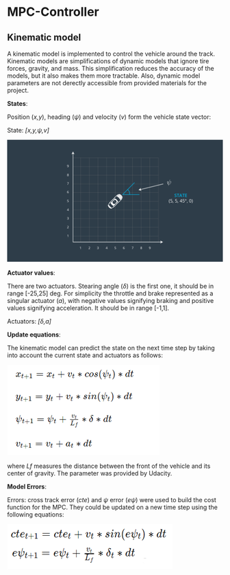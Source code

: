 # MPC-Controller

## Kinematic model

A kinematic model is implemented to control the vehicle around the track. Kinematic models are simplifications of dynamic models that ignore tire forces, gravity, and mass. This simplification reduces the accuracy of the models, but it also makes them more tractable. Also, dynamic model parameters are not derectly accessible from provided materials for the project. 


**States**: 

Position (_x,y_), heading (_ψ_) and velocity (_v_) form the vehicle state vector:

State: _[x,y,ψ,v]_

![State](readme_img/state.png)


**Actuator values**:

There are two actuators. Stearing angle (_δ_) is the first one, it should be in range [-25,25] deg. For simplicity the throttle and brake represented as a singular actuator (_a_), with negative values signifying braking and positive values signifying acceleration. It should be in range [-1,1].

Actuators: _[δ,a]_


**Update equations**:

The kinematic model can predict the state on the next time step by taking into account the current state and actuators as follows:

![Kinematic model](readme_img/eq1.png)

where _Lf_ measures the distance between the front of the vehicle and its center of gravity. The parameter was provided by Udacity.


**Model Errors**:

Errors: cross track error (_cte_) and _ψ_ error (_eψ_) were used to build the cost function for the MPC. They could be updated on a new time step using the following equations:

![Erroers update model](readme_img/eq2.png)
